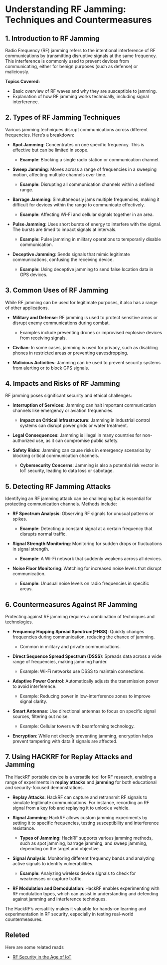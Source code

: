 # Understanding RF Jamming: Techniques and Countermeasures



## 1. Introduction to RF Jamming
Radio Frequency (RF) jamming refers to the intentional interference of RF communications by transmitting disruptive signals at the same frequency. This interference is commonly used to prevent devices from communicating, either for benign purposes (such as defense) or maliciously.

**Topics Covered:**
- Basic overview of RF waves and why they are susceptible to jamming.
- Explanation of how RF jamming works technically, including signal interference.


## 2. Types of RF Jamming Techniques
Various jamming techniques disrupt communications across different frequencies. Here’s a breakdown:

- **Spot Jamming**: Concentrates on one specific frequency. This is effective but can be limited in scope.
  - **Example**: Blocking a single radio station or communication channel.

- **Sweep Jamming**: Moves across a range of frequencies in a sweeping motion, affecting multiple channels over time.
  - **Example**: Disrupting all communication channels within a defined range.


- **Barrage Jamming**: Simultaneously jams multiple frequencies, making it difficult for devices within the range to communicate effectively.
  - **Example**: Affecting Wi-Fi and cellular signals together in an area.


- **Pulse Jamming**: Uses short bursts of energy to interfere with the signal. The bursts are timed to impact signals at intervals.
  - **Example**: Pulse jamming in military operations to temporarily disable communication.

- **Deceptive Jamming**: Sends signals that mimic legitimate communications, confusing the receiving device.
  - **Example**: Using deceptive jamming to send false location data in GPS devices.

## 3. Common Uses of RF Jamming
While RF jamming can be used for legitimate purposes, it also has a range of other applications.

- **Military and Defense**: RF jamming is used to protect sensitive areas or disrupt enemy communications during combat.
  - Examples include preventing drones or improvised explosive devices from receiving signals.

- **Civilian**: In some cases, jamming is used for privacy, such as disabling phones in restricted areas or preventing eavesdropping.

- **Malicious Activities**: Jamming can be used to prevent security systems from alerting or to block GPS signals.


## 4. Impacts and Risks of RF Jamming
RF jamming poses significant security and ethical challenges:

- **Interruption of Services**: Jamming can halt important communication channels like emergency or aviation frequencies.
  - **Impact on Critical Infrastructure**: Jamming in industrial control systems can disrupt power grids or water treatment.

- **Legal Consequences**: Jamming is illegal in many countries for non-authorized use, as it can compromise public safety.


- **Safety Risks**: Jamming can cause risks in emergency scenarios by blocking critical communication channels.
  - **Cybersecurity Concerns**: Jamming is also a potential risk vector in IoT security, leading to data loss or sabotage.

## 5. Detecting RF Jamming Attacks
Identifying an RF jamming attack can be challenging but is essential for protecting communication channels. Methods include:

- **RF Spectrum Analysis**: Observing RF signals for unusual patterns or spikes.
  - **Example**: Detecting a constant signal at a certain frequency that disrupts normal traffic.


- **Signal Strength Monitoring**: Monitoring for sudden drops or fluctuations in signal strength.
  - **Example**: A Wi-Fi network that suddenly weakens across all devices.

- **Noise Floor Monitoring**: Watching for increased noise levels that disrupt communication.
  - **Example**: Unusual noise levels on radio frequencies in specific areas.

## 6. Countermeasures Against RF Jamming
Protecting against RF jamming requires a combination of techniques and technologies.

- **Frequency Hopping Spread Spectrum(FHSS)**: Quickly changes frequencies during communication, reducing the chance of jamming.
  - Common in military and private communications.


- **Direct Sequence Spread Spectrum (DSSS)**: Spreads data across a wide range of frequencies, making jamming harder.
  - Example: Wi-Fi networks use DSSS to maintain connections.
 

- **Adaptive Power Control**: Automatically adjusts the transmission power to avoid interference.
  - Example: Reducing power in low-interference zones to improve signal clarity.

- **Smart Antennas**: Use directional antennas to focus on specific signal sources, filtering out noise.
  - Example: Cellular towers with beamforming technology.

- **Encryption**: While not directly preventing jamming, encryption helps prevent tampering with data if signals are affected.



## 7. Using HACKRF for  Replay Attacks and Jamming
The HackRF portable device is a versatile tool for RF research, enabling a range of experiments in **replay attacks** and **jamming** for both educational and security-focused demonstrations.

- **Replay Attacks**: HackRF can capture and retransmit RF signals to simulate legitimate communications. For instance, recording an RF signal from a key fob and replaying it to unlock a vehicle.



- **Signal Jamming**: HackRF allows custom jamming experiments by setting it to specific frequencies, testing susceptibility and interference resistance.
  - **Types of Jamming**: HackRF supports various jamming methods, such as spot jamming, barrage jamming, and sweep jamming, depending on the target and objective.


- **Signal Analysis**: Monitoring different frequency bands and analyzing active signals to identify vulnerabilities.
  - **Example**: Analyzing wireless device signals to check for weaknesses or capture traffic.

- **RF Modulation and Demodulation**: HackRF enables experimenting with RF modulation types, which can assist in understanding and defending against jamming and interference techniques.

The HackRF’s versatility makes it valuable for hands-on learning and experimentation in RF security, especially in testing real-world countermeasures.

## Releted
Here are some related reads
 - [RF Security in the Age of IoT](https://github.com/KEAGTORB/seasides2025/blob/main/rf-security-in-the-age-of-IoT.md)



